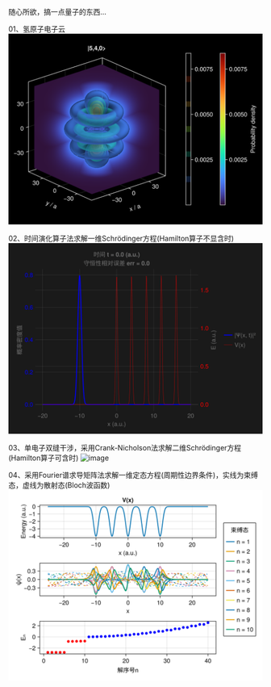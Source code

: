 随心所欲，搞一点量子的东西...

01、氢原子电子云  
![image](files/Hydrogen02.png)

02、时间演化算子法求解一维Schrödinger方程(Hamilton算子不显含时)  
![image](files/1D_Schrodinger02.gif)

03、单电子双缝干涉，采用Crank-Nicholson法求解二维Schrödinger方程(Hamilton算子可含时)
![image](files/2D_Schrodinger.gif)

04、采用Fourier谱求导矩阵法求解一维定态方程(周期性边界条件)，实线为束缚态，虚线为散射态(Bloch波函数)
![image](files/1D_StaSch.png)
